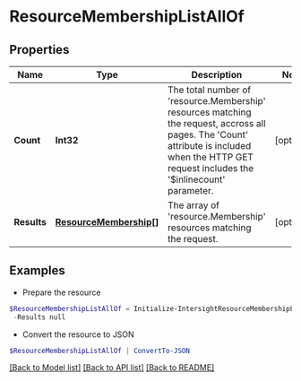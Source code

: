 # ResourceMembershipListAllOf
## Properties

Name | Type | Description | Notes
------------ | ------------- | ------------- | -------------
**Count** | **Int32** | The total number of &#39;resource.Membership&#39; resources matching the request, accross all pages. The &#39;Count&#39; attribute is included when the HTTP GET request includes the &#39;$inlinecount&#39; parameter. | [optional] 
**Results** | [**ResourceMembership[]**](ResourceMembership.md) | The array of &#39;resource.Membership&#39; resources matching the request. | [optional] 

## Examples

- Prepare the resource
```powershell
$ResourceMembershipListAllOf = Initialize-IntersightResourceMembershipListAllOf  -Count null `
 -Results null
```

- Convert the resource to JSON
```powershell
$ResourceMembershipListAllOf | ConvertTo-JSON
```

[[Back to Model list]](../README.md#documentation-for-models) [[Back to API list]](../README.md#documentation-for-api-endpoints) [[Back to README]](../README.md)

